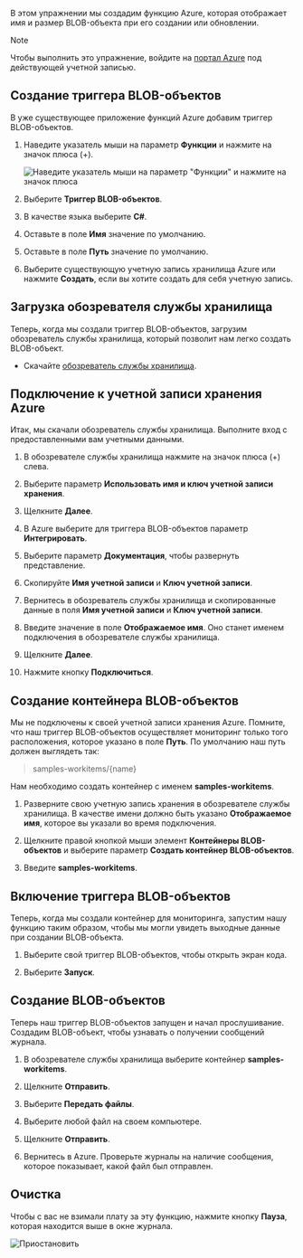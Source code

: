В этом упражнении мы создадим функцию Azure, которая отображает имя и размер BLOB-объекта при его создании или обновлении. 

> [!NOTE]
> Чтобы выполнить это упражнение, войдите на [портал Azure](https://portal.azure.com/) под действующей учетной записью.

## <a name="create-a-blob-trigger"></a>Создание триггера BLOB-объектов

В уже существующее приложение функций Azure добавим триггер BLOB-объектов.

1. Наведите указатель мыши на параметр **Функции** и нажмите на значок плюса (+).

    ![Наведите указатель мыши на параметр "Функции" и нажмите на значок плюса](../media-drafts/4-hover-function.png)

1. Выберите **Триггер BLOB-объектов**.

1. В качестве языка выберите **C#**. 

1. Оставьте в поле **Имя** значение по умолчанию.

1. Оставьте в поле **Путь** значение по умолчанию.

1. Выберите существующую учетную запись хранилища Azure или нажмите **Создать**, если вы хотите создать для себя учетную запись.

## <a name="download-storage-explorer"></a>Загрузка обозревателя службы хранилища

Теперь, когда мы создали триггер BLOB-объектов, загрузим обозреватель службы хранилища, который позволит нам легко создать BLOB-объект.

- Скачайте [обозреватель службы хранилища](http://storageexplorer.com).

## <a name="connect-to-your-azure-storage-account"></a>Подключение к учетной записи хранения Azure

Итак, мы скачали обозреватель службы хранилища. Выполните вход с предоставленными вам учетными данными.

1. В обозревателе службы хранилища нажмите на значок плюса (+) слева.

1. Выберите параметр **Использовать имя и ключ учетной записи хранения**.

1. Щелкните **Далее**.

1. В Azure выберите для триггера BLOB-объектов параметр **Интегрировать**.

1. Выберите параметр **Документация**, чтобы развернуть представление.

1. Скопируйте **Имя учетной записи** и **Ключ учетной записи**.

1. Вернитесь в обозреватель службы хранилища и скопированные данные в поля **Имя учетной записи** и **Ключ учетной записи**.

1. Введите значение в поле **Отображаемое имя**. Оно станет именем подключения в обозревателе службы хранилища.

1. Щелкните **Далее**.

1. Нажмите кнопку **Подключиться**. 

## <a name="create-a-blob-container"></a>Создание контейнера BLOB-объектов

Мы не подключены к своей учетной записи хранения Azure. Помните, что наш триггер BLOB-объектов осуществляет мониторинг только того расположения, которое указано в поле **Путь**. По умолчанию наш путь должен выглядеть так:

> samples-workitems/{name}

Нам необходимо создать контейнер с именем **samples-workitems**.

1. Разверните свою учетную запись хранения в обозревателе службы хранилища. В качестве имени должно быть указано **Отображаемое имя**, которое вы указали во время подключения.

1. Щелкните правой кнопкой мыши элемент **Контейнеры BLOB-объектов** и выберите параметр **Создать контейнер BLOB-объектов**.

1. Введите **samples-workitems**.

## <a name="turn-on-your-blob-trigger"></a>Включение триггера BLOB-объектов

Теперь, когда мы создали контейнер для мониторинга, запустим нашу функцию таким образом, чтобы мы могли увидеть выходные данные при создании BLOB-объекта.

1. Выберите свой триггер BLOB-объектов, чтобы открыть экран кода.

1. Выберите **Запуск**.

## <a name="create-a-blob"></a>Создание BLOB-объектов

Теперь наш триггер BLOB-объектов запущен и начал прослушивание. Создадим BLOB-объект, чтобы узнавать о получении сообщений журнала.

1. В обозревателе службы хранилища выберите контейнер **samples-workitems**.

1. Щелкните **Отправить**. 

1. Выберите **Передать файлы**.

1. Выберите любой файл на своем компьютере.

1. Щелкните **Отправить**.

1. Вернитесь в Azure. Проверьте журналы на наличие сообщения, которое показывает, какой файл был отправлен.

## <a name="clean-up"></a>Очистка

Чтобы с вас не взимали плату за эту функцию, нажмите кнопку **Пауза**, которая находится выше в окне журнала.

![Приостановить](../media-drafts/4-pause-timer.png)


